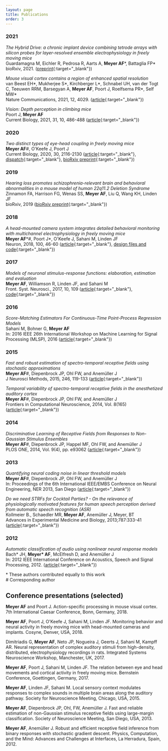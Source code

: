 ```yaml
---
layout: page
title: Publications
order: 3
---
```


<!--(see [here](/publications_by_type/index.html) for publications by type)-->


### 2021

_The Hybrid Drive: a chronic implant device combining tetrode arrays with silicon probes for layer-resolved ensemble electrophysiology in freely moving mice_  
Guardamagna M, Eichler R, Pedrosa R, Aarts A, **Meyer AF**\*, Battaglia FP\*  
bioRxiv, 2021.
([preprint](https://www.biorxiv.org/content/10.1101/2021.08.20.457090v1){:target="_blank"})

_Mouse visual cortex contains a region of enhanced spatial resolution_  
van Beest EH\*, Mukherjee S\*, Kirchberger L\*, Schnabel UH, van der Togt C,
Teeuwen RRM, Barsegyan A, **Meyer AF**, Poort J, Roelfsema PR\*, Self MW\*  
Nature Communications, 2021, 12, 4029.
([article](https://www.nature.com/articles/s41467-021-24311-5){:target="_blank"})

_Vision: Depth perception in climbing mice_  
Poort J, **Meyer AF**  
Current Biology, 2021, 31, 10, 486-488
([article](https://authors.elsevier.com/a/1d7P93QW8Rwnvh){:target="_blank"})


### 2020

_Two distinct types of eye-head coupling in freely moving mice_  
**Meyer AF**\#, O'Keefe J, Poort J  
Current Biology, 2020, 30, 2116-2130
([article](https://www.cell.com/current-biology/fulltext/S0960-9822(20)30556-X){:target="_blank"}, [dispatch](https://www.cell.com/current-biology/fulltext/S0960-9822(20)30579-0){:target="_blank"}, [bioRxiv preprint](https://biorxiv.org/cgi/content/short/2020.02.20.957712v1){:target="_blank"})


### 2019

_Hearing loss promotes schizophrenia-relevant brain and behavioral abnormalities in a mouse model of human 22q11.2 Deletion Syndrome_  
Zinnamon FA, Harrison FG, Wenas SS, **Meyer AF**, Liu Q, Wang KH, Linden JF  
bioRxiv, 2019
([bioRxiv preprint](https://www.biorxiv.org/content/10.1101/539650v1){:target="_blank"})


### 2018

_A head-mounted camera system integrates detailed behavioral monitoring with multichannel electrophysiology in freely moving mice_  
**Meyer AF**\*\#, Poort J\*, O'Keefe J, Sahani M, Linden JF  
Neuron, 2018, 100, 46-60
([article](https://www.cell.com/neuron/fulltext/S0896-6273(18)30822-5){:target="_blank"},  [design files and code](https://github.com/arnefmeyer/mousecam){:target="_blank"})


### 2017

_Models of neuronal stimulus-response functions: elaboration, estimation and evaluation_  
**Meyer AF**, Williamson R, Linden JF, and Sahani M  
Front. Syst. Neurosci., 2017, 10, 109
([article](http://journal.frontiersin.org/article/10.3389/fnsys.2016.00109/full){:target="_blank"}, [code](http://www.gatsby.ucl.ac.uk/resources/srf/){:target="_blank"})


### 2016

_Score-Matching Estimators For Continuous-Time Point-Process Regression Models_  
Sahani M, Bohner G, **Meyer AF**  
In: 2016 IEEE 26th International Workshop on Machine Learning for Signal Processing (MLSP), 2016
([article](http://www.gatsby.ucl.ac.uk/~maneesh/papers/sahani-etal-2016-mlsp.pdf){:target="_blank"})


### 2015

_Fast and robust estimation of spectro-temporal receptive fields using stochastic approximations_  
**Meyer AF**\#, Diepenbrock JP, Ohl FW, and Anemüller J  
J Neurosci Methods, 2015, 246, 119-133
([article](http://www.sciencedirect.com/science/article/pii/S0165027015000618){:target="_blank"})

_Temporal variability of spectro-temporal receptive fields in the anesthetized auditory cortex_  
**Meyer AF**\#, Diepenbrock JP, Ohl FW, and Anemüller J  
Frontiers in Computational Neuroscience, 2014, Vol. 8(165) ([article](http://journal.frontiersin.org/article/10.3389/fncom.2014.00165/abstract){:target="_blank"})


### 2014

_Discriminative Learning of Receptive Fields from Responses to Non-Gaussian Stimulus Ensembles_  
**Meyer AF**\#, Diepenbrock JP, Happel MF, Ohl FW, and Anemüller J  
PLOS ONE, 2014, Vol. 9(4), pp. e93062
([article](http://journals.plos.org/plosone/article?id=10.1371/journal.pone.0093062){:target="_blank"})


### 2013

_Quantifying neural coding noise in linear threshold models_  
**Meyer AF**\#, Diepenbrock JP, Ohl FW, and Anemüller J  
In: Proceedings of the 6th International IEEE/EMBS Conference on Neural Engineering, NER 2013, San Diego
([article](http://ieeexplore.ieee.org/xpl/articleDetails.jsp?arnumber=6696136){:target="_blank"})

_Do we need STRFs for Cocktail Parties? - On the relevance of physiologically motivated features for human speech perception derived from automatic speech recognition (ASR)_  
Kollmeier B., Schaedler MR, **Meyer AF**, Anemüller J, Meyer, BT  
Advances in Experimental Medicine and Biology, 2013;787:333-41
([article](http://www.ncbi.nlm.nih.gov/pubmed/23716239#){:target="_blank"})


### 2012

_Automatic classification of audio using nonlinear neural response models_  
Bach\* JH, **Meyer\* AF**, McElfresh D, and Anemüller J  
In: 2012 IEEE International Conference on Acoustics, Speech and Signal Processing, 2012.
([article](http://ieeexplore.ieee.org/xpl/login.jsp?tp=&arnumber=6287890){:target="_blank"})

\* These authors contributed equally to this work  
\# Corresponding author


## Conference presentations (selected)
<p style="margin-top: -.25em;"></p>

**Meyer AF** and Poort J. Action-specific processing in mouse visual cortex. 7th International Caesar Conference, Bonn, Germany, 2018.

**Meyer AF**, Poort J, O'Keefe J, Sahani M, Linden JF. Monitoring behavior and neural activity in freely moving mice with head-mounted cameras and implants. Cosyne, Denver, USA, 2018.

Dimitriadis G, **Meyer AF**, Neto JP, Nogueira J, Geerts J, Sahani M, Kampff AR. Neural representation of complex auditory stimuli from high-density, distributed, electrophysiology recordings in rats. Integrated Systems Neuroscience Workshop, Manchester, UK, 2017.

**Meyer AF**, Poort J, Sahani M, Linden JF. The relation between eye and head movements and cortical activity in freely moving mice. Bernstein Conference, Goettingen, Germany, 2017.

**Meyer AF**, Linden JF, Sahani M. Local sensory context modulates responses to complex sounds in multiple brain areas along the auditory pathway. Society for Neuroscience Meeting, Chicago, USA, 2015.

**Meyer AF**, Diepenbrock JP, Ohl, FW, Anemüller J. Fast and reliable estimation of non-Gaussian stimulus receptive fields using large-margin classification. Society of Neuroscience Meeting, San Diego, USA, 2013.

**Meyer AF**, Anemüller J. Robust and efficient receptive field inference from binary responses with stochastic gradient descent. Physics, Computation, and the Mind: Advances and Challenges at Interfaces, La Herradura, Spain, 2012.
